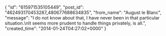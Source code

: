  {
   "id": "615971535105449",
   "post_id": "462493170453287_480677688634835",
   "from_name": "August le Blanc",
   "message": "I do not know about that, I have never been in that particular situation.\nIt seems more  prudent to handle things privately, is all.",
   "created_time": "2014-01-24T04:27:02+0000"
 }
